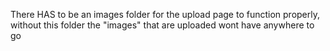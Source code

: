 There HAS to be an images folder for the upload page to function properly, 
without this folder the "images" that are uploaded wont have anywhere to go
